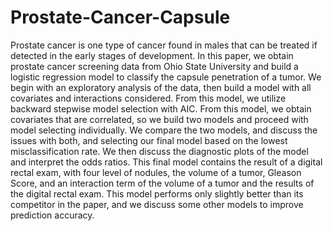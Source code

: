 # Prostate-Cancer-Capsule
Prostate cancer is one type of cancer found in males that can be treated if detected in the early stages of development. In this paper, we obtain prostate cancer screening data from Ohio State University and build a logistic regression model to classify the capsule penetration of a tumor. We begin with an exploratory analysis of the data, then build a model with all covariates and interactions considered. From this model, we utilize backward stepwise model selection with AIC. From this model, we obtain covariates that are correlated, so we build two models and proceed with model selecting individually. We compare the two models, and discuss the issues with both, and selecting our final model based on the lowest misclassification rate. We then discuss the diagnostic plots of the model and interpret the odds ratios. This final model contains the result of a digital rectal exam, with four level of nodules, the volume of a tumor, Gleason Score, and an interaction term of the volume of a tumor and the results of the digital rectal exam. This model performs only slightly better than its competitor in the paper, and we discuss some other models to improve prediction accuracy.

